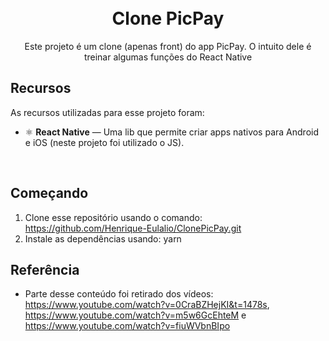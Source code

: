 <h1 align="center">
<br>
Clone PicPay
</h1>

<p align="center">Este projeto é um clone (apenas front) do app PicPay. O intuito dele é treinar algumas funções do React Native</p>

## Recursos
As recursos utilizadas para esse projeto foram: 

- ⚛️ **React Native** — Uma lib que permite criar apps nativos para Android e iOS (neste projeto foi utilizado o JS).
<br>

## Começando

1. Clone esse repositório usando o comando: https://github.com/Henrique-Eulalio/ClonePicPay.git
2. Instale as dependências usando: yarn

## Referência
 - Parte desse conteúdo foi retirado dos vídeos: https://www.youtube.com/watch?v=0CraBZHejKI&t=1478s, https://www.youtube.com/watch?v=m5w6GcEhteM e https://www.youtube.com/watch?v=fiuWVbnBIpo
